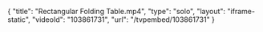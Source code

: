 {
    "title": "Rectangular Folding Table.mp4",
    "type": "solo",
    "layout": "iframe-static",
    "videoId": "103861731",
    "url": "\/tvpembed\/103861731"
}